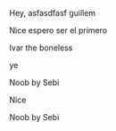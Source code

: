 Hey, asfasdfasf guillem

Nice
espero ser el primero




Ivar the boneless

ye

Noob by Sebi 



Nice


Noob by Sebi 

